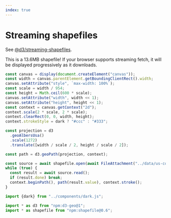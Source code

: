 ```yaml
---
index: true
---
```


# Streaming shapefiles

See [@d3/streaming-shapefiles](https://observablehq.com/@d3/streaming-shapefiles).

This is a 13.6MB shapefile! If your browser supports streaming fetch, it will be displayed progressively as it downloads.

```js echo
const canvas = display(document.createElement("canvas"));
const width = canvas.parentElement.getBoundingClientRect().width;
canvas.setAttribute("style", `max-width: 100%`);
const scale = width / 954;
const height = Math.ceil(600 * scale);
canvas.setAttribute("width", width << 1);
canvas.setAttribute("height", height << 1);
const context = canvas.getContext("2d");
context.scale(2 * scale, 2 * scale);
context.clearRect(0, 0, width, height);
context.strokeStyle = dark ? "#ccc" : "#333";

const projection = d3
  .geoAlbersUsa()
  .scale(1272)
  .translate([width / scale / 2, height / scale / 2]);

const path = d3.geoPath(projection, context);

const source = await shapefile.open(await FileAttachment("../data/us-counties.shp").stream(), null);
while (true) {
  const result = await source.read();
  if (result.done) break;
  context.beginPath(), path(result.value), context.stroke();
}
```

```js
import {dark} from "../components/dark.js";
```

```js echo
import * as d3 from "npm:d3-geo@1";
import * as shapefile from "npm:shapefile@0.6";
```
